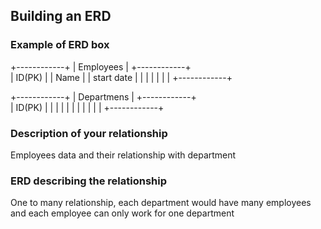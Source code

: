  ## Building an ERD 

### Example of ERD box

+------------+
|  Employees | 
+------------+      
|  ID(PK)    |
|  Name      |
|  start date       |
|            |
|            |
|            |
+------------+

+------------+
| Departmens | 
+------------+      
|  ID(PK)          |
|            |
|            |
|            |
|            |
|            |
+------------+

### Description of your relationship
Employees data and their relationship with department


### ERD describing the relationship

One to many relationship, each department would have many employees and each employee can only work for one department